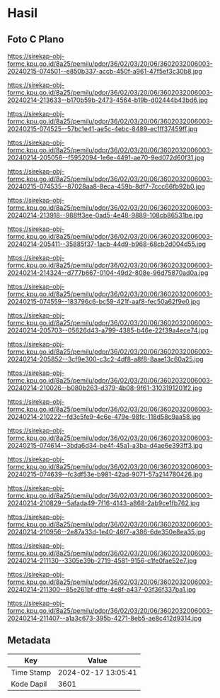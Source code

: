 # Hasil

## Foto C Plano

https://sirekap-obj-formc.kpu.go.id/8a25/pemilu/pdpr/36/02/03/20/06/3602032006003-20240215-074501--e850b337-accb-450f-a961-47f5ef3c30b8.jpg

https://sirekap-obj-formc.kpu.go.id/8a25/pemilu/pdpr/36/02/03/20/06/3602032006003-20240214-213633--b170b59b-2473-4564-b19b-d02444b43bd6.jpg

https://sirekap-obj-formc.kpu.go.id/8a25/pemilu/pdpr/36/02/03/20/06/3602032006003-20240215-074525--57bc1e41-ae5c-4ebc-8489-ec1ff37459ff.jpg

https://sirekap-obj-formc.kpu.go.id/8a25/pemilu/pdpr/36/02/03/20/06/3602032006003-20240214-205056--f5952094-1e6e-4491-ae70-9ed072d60f31.jpg

https://sirekap-obj-formc.kpu.go.id/8a25/pemilu/pdpr/36/02/03/20/06/3602032006003-20240215-074535--87028aa8-8eca-459b-8df7-7ccc66fb92b0.jpg

https://sirekap-obj-formc.kpu.go.id/8a25/pemilu/pdpr/36/02/03/20/06/3602032006003-20240214-213918--988ff3ee-0ad5-4e48-9889-108cb86531be.jpg

https://sirekap-obj-formc.kpu.go.id/8a25/pemilu/pdpr/36/02/03/20/06/3602032006003-20240214-205411--35885f37-1acb-44d9-b968-68cb2d004d55.jpg

https://sirekap-obj-formc.kpu.go.id/8a25/pemilu/pdpr/36/02/03/20/06/3602032006003-20240214-214324--d777b667-0104-49d2-808e-96d75870ad0a.jpg

https://sirekap-obj-formc.kpu.go.id/8a25/pemilu/pdpr/36/02/03/20/06/3602032006003-20240215-074559--183796c6-bc59-421f-aaf8-fec50a62f9e0.jpg

https://sirekap-obj-formc.kpu.go.id/8a25/pemilu/pdpr/36/02/03/20/06/3602032006003-20240214-205703--05626d43-a799-4385-b46e-22f39a4ece74.jpg

https://sirekap-obj-formc.kpu.go.id/8a25/pemilu/pdpr/36/02/03/20/06/3602032006003-20240214-205852--3cf9e300-c3c2-4df8-a8f8-8aae13c60a25.jpg

https://sirekap-obj-formc.kpu.go.id/8a25/pemilu/pdpr/36/02/03/20/06/3602032006003-20240214-210026--b080b263-d379-4b08-9f61-3103191201f2.jpg

https://sirekap-obj-formc.kpu.go.id/8a25/pemilu/pdpr/36/02/03/20/06/3602032006003-20240214-210222--fd3c5fe9-4c6e-479e-98fc-118d58c9aa58.jpg

https://sirekap-obj-formc.kpu.go.id/8a25/pemilu/pdpr/36/02/03/20/06/3602032006003-20240215-074614--3bda6d34-be4f-45a1-a3ba-d4ae6e393ff3.jpg

https://sirekap-obj-formc.kpu.go.id/8a25/pemilu/pdpr/36/02/03/20/06/3602032006003-20240215-074639--fc3df53e-b981-42ad-9071-57a214780426.jpg

https://sirekap-obj-formc.kpu.go.id/8a25/pemilu/pdpr/36/02/03/20/06/3602032006003-20240214-210829--5afada49-7f16-4143-a868-2ab9ce1fb762.jpg

https://sirekap-obj-formc.kpu.go.id/8a25/pemilu/pdpr/36/02/03/20/06/3602032006003-20240214-210956--2e87a33d-1e40-46f7-a386-6de350e8ea35.jpg

https://sirekap-obj-formc.kpu.go.id/8a25/pemilu/pdpr/36/02/03/20/06/3602032006003-20240214-211130--3305e39b-2719-4581-9156-c1fe0fae52e7.jpg

https://sirekap-obj-formc.kpu.go.id/8a25/pemilu/pdpr/36/02/03/20/06/3602032006003-20240214-211300--85e261bf-dffe-4e8f-a437-03f36f337ba1.jpg

https://sirekap-obj-formc.kpu.go.id/8a25/pemilu/pdpr/36/02/03/20/06/3602032006003-20240214-211407--a1a3c673-395b-4271-8eb5-ae8c412d9314.jpg


## Metadata

| Key        | Value               |
| ---------- | ------------------- |
| Time Stamp | 2024-02-17 13:05:41 |
| Kode Dapil | 3601                |



